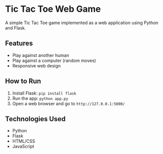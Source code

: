 # Tic Tac Toe Web Game

A simple Tic Tac Toe game implemented as a web application using Python and Flask.

## Features
- Play against another human
- Play against a computer (random moves)
- Responsive web design

## How to Run
1. Install Flask: `pip install flask`
2. Run the app: `python app.py`
3. Open a web browser and go to `http://127.0.0.1:5000/`

## Technologies Used
- Python
- Flask
- HTML/CSS
- JavaScript